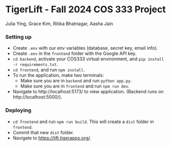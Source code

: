 # TigerLift - Fall 2024 COS 333 Project

Julia Ying, Grace Kim, Ritika Bhatnagar, Aasha Jain

### Setting up

- Create `.env` with our env variables (database, secret key, email info).
- Create `.env` in the `frontend` folder with the Google API key.
- `cd backend`, activate your COS333 virtual environment, and `pip install -r requirements.txt`.
- `cd frontend`, and run `npm install`.
- To run the application, make two terminals:
  - Make sure you are in `backend` and run `python app.py`.
  - Make sure you are in `frontend` and run `npm run dev`.
- Navigate to http://localhost:5173/ to view application. (Backend runs on http://localhost:5000/).

### Deploying

- `cd frontend` and run `npm run build`. This will create a `dist` folder in `frontend`.
- Commit that new `dist` folder.
- Navigate to https://lift.tigerapps.org/.
